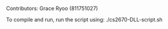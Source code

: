 Contributors: Grace Ryoo (811751027)

To compile and run, run the script using: ./cs2670-DLL-script.sh